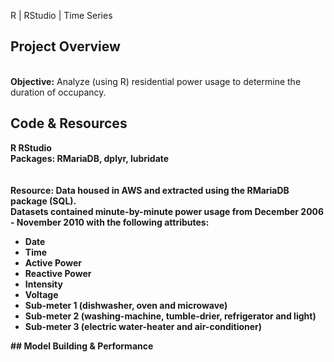 R | RStudio | Time Series
## Project Overview 

<br> <b> Objective:</b> Analyze (using R) residential power usage to determine the duration of occupancy. 


## Code & Resources
<b>R RStudio
<br>
<b>Packages:</b> RMariaDB, dplyr, lubridate
<br><br>
<br> <b>Resource:</b> Data housed in AWS and extracted using the RMariaDB package (SQL).
<br>Datasets contained minute-by-minute power usage from December 2006 - November 2010 with the following attributes: 
<ul>
	<li>Date</li>
 	<li>Time</li>
	<li>Active Power</li>
	<li>Reactive Power</li>
 	<li>Intensity</li>
	<li>Voltage</li>
	<li>Sub-meter 1 (dishwasher, oven and microwave)</li>
 	<li>Sub-meter 2 (washing-machine, tumble-drier, refrigerator and light)</li>
	<li>Sub-meter 3 (electric water-heater and air-conditioner)</li>
</ul>	
## Model Building & Performance
